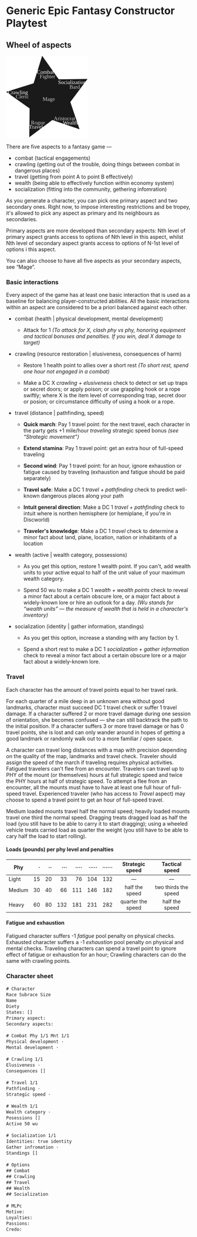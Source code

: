 # Generic Epic Fantasy Constructor Playtest

## Wheel of aspects

![Wheel of aspects](./wheel.png)

There are five aspects to a fantasy game —

 * combat (tactical engagements)
 * crawling (getting out of the trouble, doing things between combat in dangerous places)
 * travel (getting from point A to point B effectively)
 * wealth (being able to effectively function within economy system)
 * socialization (fitting into the community, gethering infomration)

As you generate a character, you can pick one primary aspect and two secondary ones.
Right now, to impose interesting restrictions and be tropey, it's allowed to pick any
aspect as primary and its neighbours as secondaries.

Primary aspects are more developed than secondary aspects: Nth level of primary aspect
grants access to options of Nth level in this aspect, whilst Nth level of secondary
aspect grants access to options of N-1st level of options i this aspect.

You can also choose to have all five aspects as your secondary aspects, see “Mage”.

### Basic interactions

Every aspect of the game has at least one basic interaction that is used as a baseline for balancing
player-constructed abilities. All the basic interactions within an aspect are considered to be a priori balanced against each other.

 * combat (health | physical development, mental development)
 
   + Attack for 1 *(To attack for X, clash phy vs phy, honoring equipment and tactical bonuses and penalties. If you win, deal X damage to target)*
   
 * crawling (resource restoration | elusiveness, consequences of harm)
 
   + Restore 1 health point to allies over a short rest *(To short rest, spend one hour not engaged in a combat)*

   + Make a DC X *crawling + elusiveness* check to detect or set up traps or secret doors; or apply poison; or use grappling hook or a rope swiftly; where X is the item level of corresponding trap, secret door or posion; or circumstance difficulty of using a hook or a rope.

 * travel (distance | pathfinding, speed)
 
   + **Quick march**: Pay 1 travel point: for the next travel, each character in the party gets +1 mile/hour *traveling* strategic speed bonus *(see “Strategic movement”)*

   + **Extend stamina**: Pay 1 travel point: get an extra hour of full-speed traveling

   + **Second wind**: Pay 1 travel point: for an hour, ignore exhaustion or fatigue caused by traveling (exhaustion and fatigue should be paid separately)
   
   + **Travel safe**: Make a DC 1 *travel + pathfinding* check to predict well-known dangerous places along your path

   + **Intuit general direction**: Make a DC 1 *travel + pathfinding* check to intuit where is northen hemisphere (or hemiplane, if you're in Discworld)

   + **Traveler's knowledge**: Make a DC 1 *travel* check to determine a minor fact about land, plane, location, nation or inhabitants of a location
   
 * wealth (active | wealth category, possessions)

   + As you get this option, restore 1 wealth point. If you can't, add wealth units to your active equal to half of the unit value of your maximum wealth category.

   + Spend 50 wu to make a DC 1 *wealth + wealth points* check to reveal a minor fact about a certain obscure lore, or a major fact about a widely-known lore or hire an outlook for a day. *(Wu stands for “wealth units” — the measure of wealth that is held in a character's inventory)*
   
 * socialization (identity | gather information, standings)

   + As you get this option, increase a standing with any faction by 1.

   + Spend a short rest to make a DC 1 *socialization + gather information* check to reveal a minor fact about a certain obscure lore or a major fact about a widely-known lore.

### Travel

Each character has the amount of travel points equal to her travel rank.

For each quarter of a mile deep in an unknown area without good landmarks, character must succeed DC 1 travel check or suffer 1 travel damage.
If a character suffered 2 or more travel damage during one session of orientation, she becomes confused — she can still backtrack the path
to the initial position. If a character suffers 3 or more travel damage or has 0 travel points, she is lost and can only wander around in
hopes of getting a good landmark or randomly walk out to a more familiar / open space.

A character can travel long distances with a map with precision depending on the quality of the map, landmarks and travel check. Traveler should
assign the speed of the march if traveling requires physical activities. Fatigued travelers can't flee from an encounter. Travelers can travel
up to PHY of the mount (or themselves) hours at full strategic speed and twice the PHY hours at half of strategic speed. To attempt a flee from
an encounter, all the mounts must have to have at least one full hour of full-speed travel. Experienced traveler (who has access to *Travel* aspect)
may choose to spend a travel point to get an hour of full-speed travel.

Medium loaded mounts travel half the normal speed; heavily loaded mounts travel one third the normal speed. Dragging treats dragged load as half
the load (you still have to be able to carry it to start dragging); using a wheeled vehicle treats carried load as quarter the weight (you still
have to be able to cary half the load to start rolling).

#### Loads (pounds) per phy level and penalties 

| Phy    | ·  | ·· | ··· | ···· | ····· | ······ | Strategic speed    | Tactical speed        |
|--------|---:|---:|----:|-----:|------:|-------:|:------------------:|:---------------------:|
| Light  | 15 | 20 | 33  | 76   | 104   | 132    | —                  | —                     |
| Medium | 30 | 40 | 66  | 111  | 146   | 182    | half the speed     | two thirds the speed  |
| Heavy  | 60 | 80 | 132 | 181  | 231   | 282    | quarter the speed  | half the speed        |

#### Fatigue and exhaustion

Fatigued character suffers -1 *fatigue* pool penalty on physical checks.
Exhausted character suffers a -1 *exhaustion* pool penalty on physical and mental checks.
Traveling characters can spend a travel point to ignore effect of fatigue or exhaustion for an hour;
Crawling characters can do the same with crawling points.

### Character sheet

```
# Character
Race Subrace Size
Name
Diety
States: []
Primary aspect:
Secondary aspects:

# Combat Phy 1/1 Mnt 1/1
Physical development ·
Mental development ·

# Crawling 1/1
Elusiveness ·
Consequences []

# Travel 1/1
Pathfinding ·
Strategic speed ·

# Wealth 1/1
Wealth category ·
Posessions []
Active 50 wu

# Socialization 1/1
Identities: true identity
Gather infromation ·
Standings []

# Options
## Combat
## Crawling
## Travel
## Wealth
## Socialization

# MLPc
Motive:
Loyalties:
Passions:
Credo:
```
